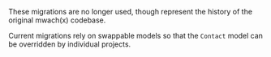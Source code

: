 These migrations are no longer used, though represent the history of the original mwach(x) codebase.

Current migrations rely on swappable models so that the `Contact` model can be overridden by individual projects.
